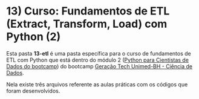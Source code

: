 # 13) Curso: Fundamentos de ETL (Extract, Transform, Load) com Python (2)

Esta pasta **13-etl** é uma pasta específica para o curso de fundamentos de ETL com Python que está dentro do módulo 2 ([Python para Cientistas de Dados do bootcamp](https://github.com/PedroHeeger/boot/tree/teste/dio/dados_unimed_1/02-modulo_python)) do bootcamp [Geração Tech Unimed-BH - Ciência de Dados](https://github.com/PedroHeeger/boot/tree/teste/dio/dados_unimed_1). 

Nela existe três arquivos referente as aulas práticas com os códigos que foram desenvolvidos.
